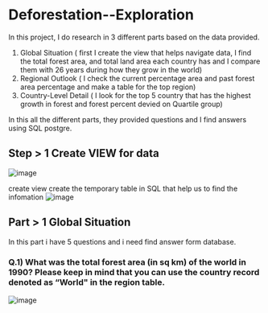 # Deforestation--Exploration
In this project, I do research in 3 different parts based on the data provided. 
1. Global Situation ( first I create the view that helps navigate data, I find the total forest area, and total land area each country has and I compare them with 26 years during how they grow in the world)
2. Regional Outlook ( I check the current percentage area and past forest area percentage and make a table for the top region)
3. Country-Level Detail ( I look for the top 5 country that has the highest growth in forest and forest percent devied on Quartile group)

In this all the different parts, they provided questions and I find answers using SQL postgre.

## Step > 1 Create VIEW for data
![image](https://user-images.githubusercontent.com/116772724/218319924-0b843d2b-91d2-4a05-a285-5698f65e35ea.png)

create view create the temporary table in SQL that help us to find the infomation
![image](https://user-images.githubusercontent.com/116772724/218320067-1272891c-0acf-4ac3-9696-58ba11cb07fe.png)

## Part > 1 Global Situation
In this part i have 5 questions and i need find answer form database.

### Q.1) What was the total forest area (in sq km) of the world in 1990? Please keep in mind that you can use the country record denoted as “World" in the region table.
![image](https://user-images.githubusercontent.com/116772724/218321035-dfbd2c33-0c66-4da7-a955-9cec907c61f5.png)
